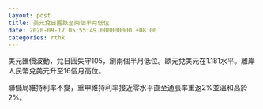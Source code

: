 ```yaml
---
layout: post
title: 美元兌日圓跌至兩個半月低位
date: 2020-09-17 05:55:49.000000000 +08:00
categories: rthk
---
```


美元匯價波動，兌日圓失守105，創兩個半月低位。歐元兌美元在1.181水平。離岸人民幣兌美元升至16個月高位。

聯儲局維持利率不變，重申維持利率接近零水平直至通脹率重返2%並溫和高於2%。
